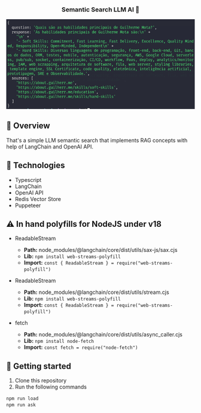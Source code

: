 
<h3 align="center">
  Semantic Search LLM AI 🤖
</h3>


<p align="center">
	<img src="./assets/preview.png" alt="mockup" />
</p>

## 📌 Overview

That's a simple LLM semantic search that implements RAG concepts with help of LangChain and OpenAI API.

## 🔧 Technologies

- Typescript
- LangChain
- OpenAI API
- Redis Vector Store
- Puppeteer

## ⚠️ In hand polyfills for NodeJS under v18

- ReadableStream
	- **Path:** node_modules/@langchain/core/dist/utils/sax-js/sax.cjs
	- **Lib:** ```npm install web-streams-polyfill```
	- **Import:** ```const { ReadableStream } = require("web-streams-polyfill")```

- ReadableStream
	- **Path:** node_modules/@langchain/core/dist/utils/stream.cjs
	- **Lib:** ```npm install web-streams-polyfill```
	- **Import:** ```const { ReadableStream } = require("web-streams-polyfill")```

- fetch
	- **Path:** node_modules/@langchain/core/dist/utils/async_caller.cjs
	- **Lib:** ```npm install node-fetch```
	- **Import:** ```const fetch = require("node-fetch")```

## 🚀 Getting started

1. Clone this repository
2. Run the following commands
```sh
npm run load
npm run ask
```
